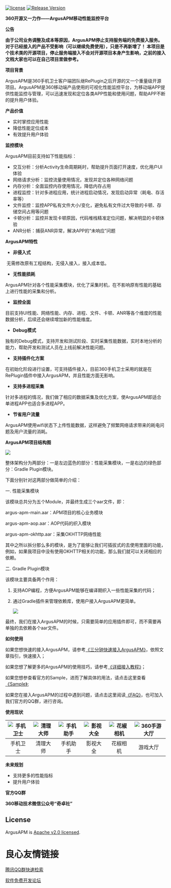  
   
 

[![license](http://img.shields.io/badge/license-Apache2.0-brightgreen.svg?style=flat)](https://github.com/Qihoo360/ArgusAPM/blob/master/LICENSE)
[![Release Version](https://img.shields.io/badge/release-3.0.1.1001-brightgreen.svg)](https://bintray.com/argusapm/argusapm/argus-apm-gradle-asm)

**360开源又一力作——ArgusAPM移动性能监控平台**

**公告**

**由于公司业务调整及成本等原因，ArgusAPM停止支持服务端的免费接入服务。对于已经接入的产品不受影响（可以继续免费使用），只是不再新增了！
本项目是个技术类的开源项目，停止服务端接入不会对开源项目本身产生影响，之前的接入文档大家也可以在自己项目里做参考。**

**项目背景**

ArgusAPM是360手机卫士客户端团队继RePlugin之后开源的又一个重量级开源项目。ArgusAPM是360移动端产品使用的可视化性能监控平台，为移动端APP提供性能监控与管理，可以迅速发现和定位各类APP性能和使用问题，帮助APP不断的提升用户体验。


**产品价值**

- 实时掌控应用性能
- 降低性能定位成本
- 有效提升用户体验

**监控模块**

ArgusAPM目前支持如下性能指标：

- 交互分析：分析Activity生命周期耗时，帮助提升页面打开速度，优化用户UI体验
- 网络请求分析：监控流量使用情况，发现并定位各种网络问题
- 内存分析：全面监控内存使用情况，降低内存占用
- 进程监控：针对多进程应用，统计进程启动情况，发现启动异常（耗电、存活率等）
- 文件监控：监控APP私有文件大小/变化，避免私有文件过大导致的卡顿、存储空间占用等问题
- 卡顿分析：监控并发现卡顿原因，代码堆栈精准定位问题，解决明显的卡顿体验
- ANR分析：捕获ANR异常，解决APP的“未响应”问题

**ArgusAPM特性**

- **非侵入式**

​	无需修改原有工程结构，无侵入接入，接入成本低。

- **无性能损耗**

​	ArgusAPM针对各个性能采集模块，优化了采集时机，在不影响原有性能的基础上进行性能的采集和分析。

- **监控全面**

​	目前支持UI性能、网络性能、内存、进程、文件、卡顿、ANR等各个维度的性能数据分析，后续还会继续增加新的性能维度。

- **Debug模式**

​	独有的Debug模式，支持开发和测试阶段、实时采集性能数据，实时本地分析的能力，帮助开发和测试人员在上线前解决性能问题。

- **支持插件化方案**

​	在初始化阶段进行设置，可支持插件接入，目前360手机卫士采用的就是在RePlugin插件中接入ArgusAPM，并且性能方面无影响。

- **支持多进程采集**

​	针对多进程的情况，我们做了相应的数据采集及优化方案，使ArgusAPM即适合单进程APP也适合多进程APP。

- **节省用户流量**

​	ArgusAPM使用wifi状态下上传性能数据，这样避免了频繁网络请求带来的耗电问题及用户流量的消耗。

**ArgusAPM项目结构图**



![](https://raw.githubusercontent.com/Qihoo360/ArgusAPM/master/doc/img/readme/ArgusAPM架构图.png)

整体架构分为两部分：一是左边蓝色的部分：性能采集模块，一是右边的绿色部分：Gradle Plugin模块。

下面分别针对这两部分做简单的介绍：

一. 性能采集模块

该模块总共分为五个Module，并最终生成三个aar文件，即：

argus-apm-main.aar：APM项目的核心业务模块

argus-apm-aop.aar：AOP代码的织入模块

argus-apm-okhttp.aar：采集OKHTTP网络性能

其中之所以拆分那么多的模块，是为了能够让我们可插拔式的去使用里面的功能，例如，如果我项目中没有使用OKHTTP相关的功能，那么我们就可以关闭相应的依赖。

二. Gradle Plugin模块

该模块主要具备两个作用：

1. 支持AOP编程，方便ArgusAPM能够在编译期织入一些性能采集的代码；

2. 通过Gradle插件来管理依赖库，使用户接入ArgusAPM更简单。

   ![](https://raw.githubusercontent.com/Qihoo360/ArgusAPM/master/doc/img/readme/Gradle_APM.png)

最终，我们在接入ArgusAPM的时候，只需要简单的应用插件即可，而不需要再单独的去依赖各个aar文件。

**如何使用**

如果您想快速的接入ArgusAPM，请参考[《三分钟快速接入ArgusAPM》](https://github.com/Qihoo360/ArgusAPM/wiki/%E4%B8%89%E5%88%86%E9%92%9F%E5%BF%AB%E9%80%9F%E6%8E%A5%E5%85%A5)，依照文章指引，快速接入；

如果您想了解更多的ArgusAPM的使用技巧，请参考[《详细接入教程》](https://github.com/Qihoo360/ArgusAPM/wiki/%E7%A7%BB%E5%8A%A8%E6%80%A7%E8%83%BD%E7%9B%91%E6%8E%A7-SDK-%E8%AF%A6%E7%BB%86%E9%9B%86%E6%88%90%E6%96%87%E6%A1%A3)；

如果您想参查看官方的Sample，进而了解具体的用法，请点击这里查看[《Sample》](https://github.com/Qihoo360/ArgusAPM/tree/master/argus-apm/argus-apm-sample);

如果您在接入ArgusAPM的过程中遇到问题，请点击这里阅读[《FAQ》](https://github.com/Qihoo360/ArgusAPM/wiki/FAQ)，也可加入我们官方的QQ群，进行咨询。

**使用现状**

| ![手机卫士](https://raw.githubusercontent.com/Qihoo360/ArgusAPM/master/doc/img/readme/mobilesafe.png) | ![清理大师](https://raw.githubusercontent.com/Qihoo360/ArgusAPM/master/doc/img/readme/clean.png) | ![手机助手](https://raw.githubusercontent.com/Qihoo360/ArgusAPM/master/doc/img/readme/appstore.png) | ![影视大全](https://raw.githubusercontent.com/Qihoo360/ArgusAPM/master/doc/img/readme/movie.png) | ![花椒相机](https://raw.githubusercontent.com/Qihoo360/ArgusAPM/master/doc/img/readme/camera.png) | ![360手游大厅](https://raw.githubusercontent.com/Qihoo360/ArgusAPM/master/doc/img/readme/201736165776251_meitu_1.jpg) |
| :---------------------------------: | :---------------------------------: | :----------------------------: | :----------------------------: | :---------------------: | :--------------------------------------: |
|              手机卫士               |            清理大师            |            手机助手            |            影视大全            |        花椒相机         |                 游戏大厅                 |

**未来规划**

- 支持更多的性能指标
- 提升用户体验

**官方QQ群**

 
   
 

**360移动技术微信公众号“奇卓社”**
 
   
  
## License

ArgusAPM is [Apache v2.0 licensed](./LICENSE).


 # 良心友情链接

[腾讯QQ群快速检索](http://u.720life.cn/s/8cf73f7c)

[软件免费开发论坛](http://u.720life.cn/s/bbb01dc0)